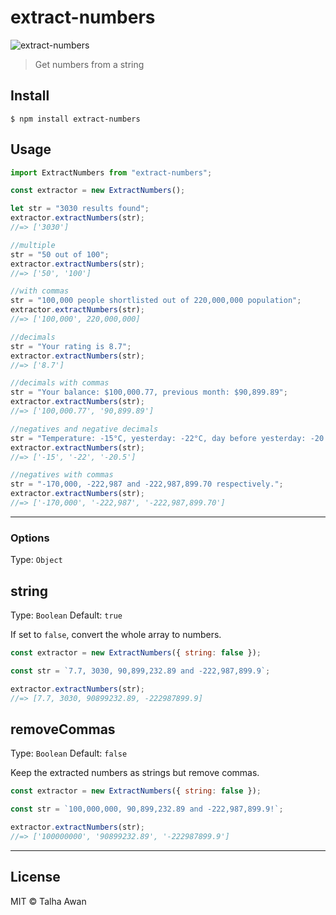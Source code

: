 [//]: # "The code structure for the repo: https://pauloe-me.medium.com/typescript-npm-package-publishing-a-beginners-guide-40b95908e69c"

# extract-numbers

![extract-numbers](https://github.com/TalhaAwan/get-numbers/actions/workflows/build.yml/badge.svg)

> Get numbers from a string

## Install

```
$ npm install extract-numbers
```

## Usage

```js
import ExtractNumbers from "extract-numbers";

const extractor = new ExtractNumbers();

let str = "3030 results found";
extractor.extractNumbers(str);
//=> ['3030']

//multiple
str = "50 out of 100";
extractor.extractNumbers(str);
//=> ['50', '100']

//with commas
str = "100,000 people shortlisted out of 220,000,000 population";
extractor.extractNumbers(str);
//=> ['100,000', 220,000,000]

//decimals
str = "Your rating is 8.7";
extractor.extractNumbers(str);
//=> ['8.7']

//decimals with commas
str = "Your balance: $100,000.77, previous month: $90,899.89";
extractor.extractNumbers(str);
//=> ['100,000.77', '90,899.89']

//negatives and negative decimals
str = "Temperature: -15°C, yesterday: -22°C, day before yesterday: -20.5°C;";
extractor.extractNumbers(str);
//=> ['-15', '-22', '-20.5']

//negatives with commas
str = "-170,000, -222,987 and -222,987,899.70 respectively.";
extractor.extractNumbers(str);
//=> ['-170,000', '-222,987', '-222,987,899.70']
```

---

### Options

Type: `Object`

## string

Type: `Boolean`
Default: `true`

If set to `false`, convert the whole array to numbers.

```js
const extractor = new ExtractNumbers({ string: false });

const str = `7.7, 3030, 90,899,232.89 and -222,987,899.9`;

extractor.extractNumbers(str);
//=> [7.7, 3030, 90899232.89, -222987899.9]
```

## removeCommas

Type: `Boolean`
Default: `false`

Keep the extracted numbers as strings but remove commas.

```js
const extractor = new ExtractNumbers({ string: false });

const str = `100,000,000, 90,899,232.89 and -222,987,899.9!`;

extractor.extractNumbers(str);
//=> ['100000000', '90899232.89', '-222987899.9']
```

---

## License

MIT © Talha Awan
